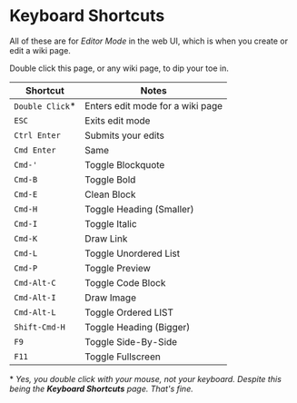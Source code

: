 # Keyboard Shortcuts

All of these are for _Editor Mode_ in the web UI, which is when you create or edit a wiki page.

Double click this page, or any wiki page, to dip your toe in.

| **Shortcut**   | **Notes**                        |
| -------------- | -------------------------------- |
| `Double Click`\* | Enters edit mode for a wiki page |
| `ESC`          | Exits edit mode                  |
| `Ctrl Enter`   | Submits your edits               |
| `Cmd Enter`    | Same                             |
| `Cmd-'`        | Toggle Blockquote                |
| `Cmd-B`        | Toggle Bold                      |
| `Cmd-E`        | Clean Block                      |
| `Cmd-H`        | Toggle Heading (Smaller)         |
| `Cmd-I`        | Toggle Italic                    |
| `Cmd-K`        | Draw Link                        |
| `Cmd-L`        | Toggle Unordered List            |
| `Cmd-P`        | Toggle Preview                   |
| `Cmd-Alt-C`    | Toggle Code Block                |
| `Cmd-Alt-I`    | Draw Image                       |
| `Cmd-Alt-L`    | Toggle Ordered LIST              |
| `Shift-Cmd-H`  | Toggle Heading (Bigger)          |
| `F9`           | Toggle Side-By-Side              |
| `F11`          | Toggle Fullscreen                |

\* _Yes, you double click with your mouse, not your keyboard. Despite this being the **Keyboard Shortcuts** page. That's fine._